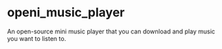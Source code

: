 # openi_music_player
An open-source mini music player that you can download and play music you want to listen to. 

